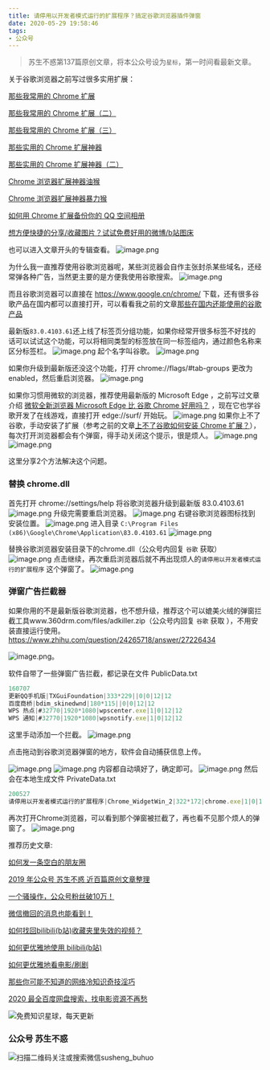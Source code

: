 ```yaml
---
title: 请停用以开发者模式运行的扩展程序？搞定谷歌浏览器插件弹窗
date: 2020-05-29 19:58:46
tags:
- 公众号
---
```

> 苏生不惑第137篇原创文章，将本公众号设为`星标`，第一时间看最新文章。


关于谷歌浏览器之前写过很多实用扩展：

[那些我常用的 Chrome 扩展](https://mp.weixin.qq.com/s/9XEABuraTAipZ_uZPDbQdQ)

[那些我常用的 Chrome 扩展（二）](https://mp.weixin.qq.com/s/PGAdM0sS9dHstkbP0tOq8g)

[那些我常用的 Chrome 扩展（三）](https://mp.weixin.qq.com/s/MXz_b5_81hH7o-TI4ud-gw)

[那些实用的 Chrome 扩展神器](https://mp.weixin.qq.com/s/sUiNfFnen3Jx3HCKoqa0PQ)

[那些实用的 Chrome 扩展神器（二）](https://mp.weixin.qq.com/s/BN4TubzevMHTG2YAa2LzYA)

[Chrome 浏览器扩展神器油猴](https://mp.weixin.qq.com/s/adJFh_9LH0N-vvvYaiQqXg)

[Chrome 浏览器扩展神器暴力猴](https://mp.weixin.qq.com/s/iluJYFYgT8bpMhrsxf0b5A)

[如何用 Chrome 扩展备份你的 QQ 空间相册](https://mp.weixin.qq.com/s/KIXUAI_Zkz_jwJ9FgUMUoQ)

[想方便快捷的分享/收藏图片？试试免费好用的微博/b站图床](https://mp.weixin.qq.com/s/sGToO710n2h5avFk8aRQEw)

也可以进入文章开头的专辑查看。
![image.png](https://upload-images.jianshu.io/upload_images/23152173-5924a55616db765c.png?imageMogr2/auto-orient/strip%7CimageView2/2/w/1240)


为什么我一直推荐使用谷歌浏览器呢，某些浏览器会自作主张封杀某些域名，还经常弹各种广告，当然更主要的是方便我使用谷歌搜索。
![image.png](https://upload-images.jianshu.io/upload_images/23152173-22c1b33c4bd5b954.png?imageMogr2/auto-orient/strip%7CimageView2/2/w/1240)

而且谷歌浏览器可以直接在 https://www.google.cn/chrome/ 下载，还有很多谷歌产品在国内都可以直接打开，可以看看我之前的文章[那些在国内还能使用的谷歌产品](https://mp.weixin.qq.com/s/NYrs5cluZgjvm85MXmiaKA)


最新版`83.0.4103.61`还上线了标签页分组功能，如果你经常开很多标签不好找的话可以试试这个功能，可以将相同类型的标签放在同一标签组内，通过颜色名称来区分标签栏。
![image.png](https://upload-images.jianshu.io/upload_images/23152173-fd5cf74f023f4885.png?imageMogr2/auto-orient/strip%7CimageView2/2/w/1240)
起个名字叫谷歌。
![image.png](https://upload-images.jianshu.io/upload_images/23152173-68e33f8df3554af8.png?imageMogr2/auto-orient/strip%7CimageView2/2/w/1240)

如果你升级到最新版还没这个功能，打开 chrome://flags/#tab-groups  更改为enabled，然后重启浏览器。
![image.png](https://upload-images.jianshu.io/upload_images/23152173-504881d08f6d0b3e.png?imageMogr2/auto-orient/strip%7CimageView2/2/w/1240)

如果你习惯用微软的浏览器，推荐使用最新版的 Microsoft Edge ，之前写过文章介绍  [微软全新浏览器 Microsoft Edge 比 谷歌 Chrome 好用吗？](https://mp.weixin.qq.com/s/OhRMSWYcxojsuhgOgGyiRg) ，现在它也学谷歌开发了在线游戏，直接打开 edge://surf/ 开始玩。
![image.png](https://upload-images.jianshu.io/upload_images/23152173-50b3bcc1221cfc6c.png?imageMogr2/auto-orient/strip%7CimageView2/2/w/1240)
如果你上不了谷歌，手动安装了扩展（参考之前的文章[上不了谷歌如何安装 Chrome 扩展？](https://mp.weixin.qq.com/s/xC9K_z7zpmAIEzUK6s1x3w)），每次打开浏览器都会有个弹窗，得手动关闭这个提示，很是烦人。
![image.png](https://upload-images.jianshu.io/upload_images/23152173-8f7d6c4936c9c2f9.png?imageMogr2/auto-orient/strip%7CimageView2/2/w/1240)
![image.png](https://upload-images.jianshu.io/upload_images/23152173-3d4977b064cb853e.png?imageMogr2/auto-orient/strip%7CimageView2/2/w/1240)

这里分享2个方法解决这个问题。

### 替换 chrome.dll
首先打开 chrome://settings/help 将谷歌浏览器升级到最新版 83.0.4103.61
![image.png](https://upload-images.jianshu.io/upload_images/23152173-e73fb830c3994003.png?imageMogr2/auto-orient/strip%7CimageView2/2/w/1240)
升级完需要重启浏览器。
![image.png](https://upload-images.jianshu.io/upload_images/23152173-188376c3fff6a8d6.png?imageMogr2/auto-orient/strip%7CimageView2/2/w/1240)
右键谷歌浏览器图标找到安装位置。
![image.png](https://upload-images.jianshu.io/upload_images/23152173-27f874eab769667c.png?imageMogr2/auto-orient/strip%7CimageView2/2/w/1240)
进入目录 `C:\Program Files (x86)\Google\Chrome\Application\83.0.4103.61`
![image.png](https://upload-images.jianshu.io/upload_images/23152173-23903cb0a6605507.png?imageMogr2/auto-orient/strip%7CimageView2/2/w/1240)

替换谷歌浏览器安装目录下的chrome.dll（公众号内回复 `谷歌` 获取）
![image.png](https://upload-images.jianshu.io/upload_images/23152173-d17238e783dadfd0.png?imageMogr2/auto-orient/strip%7CimageView2/2/w/1240)
点击继续，再次重启浏览器后就不再出现烦人的`请停用以开发者模式运行的扩展程序` 这个弹窗了。
![image.png](https://upload-images.jianshu.io/upload_images/23152173-7f04bfcf0f492965.png?imageMogr2/auto-orient/strip%7CimageView2/2/w/1240)

### 弹窗广告拦截器
如果你用的不是最新版谷歌浏览器，也不想升级，推荐这个可以媲美火绒的弹窗拦截工具www.360drm.com/files/adkiller.zip（公众号内回复 `谷歌` 获取 ），不用安装直接运行使用。https://www.zhihu.com/question/24265718/answer/27226434

![image.png](https://upload-images.jianshu.io/upload_images/23152173-8fd1777efc97f0cb.png?imageMogr2/auto-orient/strip%7CimageView2/2/w/1240)。

软件自带了一些弹窗广告拦截，都记录在文件 PublicData.txt
```js
160707
更新QQ手机版|TXGuiFoundation|333*229||0|0|12|12
百度商桥|bdim_skinedwnd|180*115||0|0|12|12
WPS 热点|#32770|1920*1080|wpscenter.exe|1|0|12|12
WPS 通知|#32770|1920*1080|wpsnotify.exe|1|0|12|12
```
这里手动添加一个拦截。
![image.png](https://upload-images.jianshu.io/upload_images/23152173-56234bb3b0285ec1.png?imageMogr2/auto-orient/strip%7CimageView2/2/w/1240)

点击拖动到谷歌浏览器弹窗的地方，软件会自动捕获信息上传。

![image.png](https://upload-images.jianshu.io/upload_images/23152173-2f453718af7b22eb.png?imageMogr2/auto-orient/strip%7CimageView2/2/w/1240)
![image.png](https://upload-images.jianshu.io/upload_images/23152173-17c5e3be08960fe1.png?imageMogr2/auto-orient/strip%7CimageView2/2/w/1240)
内容都自动填好了，确定即可。
![image.png](https://upload-images.jianshu.io/upload_images/23152173-927cec9b60f8881d.png?imageMogr2/auto-orient/strip%7CimageView2/2/w/1240)
然后会在本地生成文件 PrivateData.txt 
```js
200527
请停用以开发者模式运行的扩展程序|Chrome_WidgetWin_2|322*172|chrome.exe|1|0|12|12
```
再次打开Chrome浏览器，可以看到那个弹窗被拦截了，再也看不见那个烦人的弹窗了。
![image.png](https://upload-images.jianshu.io/upload_images/23152173-9e89f32d628d6296.png?imageMogr2/auto-orient/strip%7CimageView2/2/w/1240)

推荐历史文章:

[如何发一条空白的朋友圈](https://mp.weixin.qq.com/s/Xz1m-mqtCcBF_4hmGCpkUQ)

[2019 年公众号 苏生不惑 近百篇原创文章整理](https://mp.weixin.qq.com/s/Lm4l_aPCSXymUGcqO_Yf3g)

[一个骚操作，公众号粉丝破10万！](https://mp.weixin.qq.com/s/0AJUFviGMYOMirdn1KDonA)

[微信撤回的消息也能看到！](https://mp.weixin.qq.com/s/PTRAREoFRfOJqOUlMCWhbQ)

[如何找回bilibili(b站)收藏夹里失效的视频？](https://mp.weixin.qq.com/s/i53iORP49o_4eRGGQEthsg)

[如何更优雅地使用 bilibili(b站)](https://mp.weixin.qq.com/s/a_lxHOQVA9RR_dYyzr56Gw)

[如何更优雅地看电影/刷剧](https://mp.weixin.qq.com/s/ksElusubk3s7dKtAqI4HKg)

[那些你可能不知道的网络冷知识奇技淫巧](https://mp.weixin.qq.com/s/-p-RZLh8ovNiCYv6YQkbrw)

[2020 最全百度网盘搜索，找电影资源不再愁](https://mp.weixin.qq.com/s/0uOyrcz0KP-qZhCNNCELhw)

![免费知识星球，每天更新](https://upload-images.jianshu.io/upload_images/17817191-9d41aa25edcd25c4.png?imageMogr2/auto-orient/strip%7CimageView2/2/w/1240)

### 公众号 苏生不惑
 ![扫描二维码关注或搜索微信susheng_buhuo](https://upload-images.jianshu.io/upload_images/17817191-6e0079f95d4c0338.jpg?imageMogr2/auto-orient/strip%7CimageView2/2/w/1240)